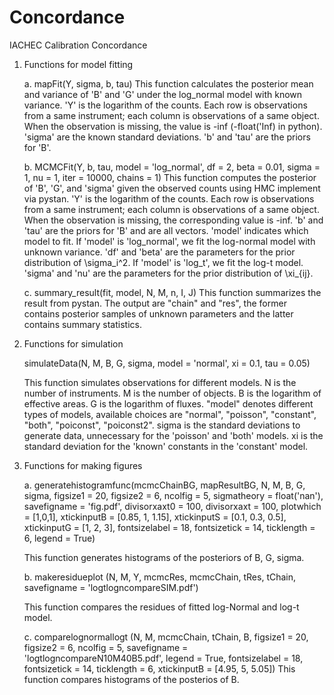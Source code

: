 # Concordance
IACHEC Calibration Concordance

1. Functions for model fitting
    
    a. mapFit(Y, sigma, b, tau)
       This function calculates the posterior mean and variance of 'B' and 'G' under the log_normal model with known variance. 'Y' is the logarithm of the counts. Each row is observations from a same instrument; each column is observations of a same object. When the observation is missing, the value is -inf (-float('Inf) in python). 'sigma' are the known standard deviations. 'b' and 'tau' are the priors for 'B'. 
     
    b. MCMCFit(Y, b, tau, model = 'log_normal', df = 2, beta = 0.01, sigma = 1, nu = 1, iter = 10000, chains = 1)
       This function computes the posterior of 'B', 'G', and 'sigma' given the observed counts using HMC implement via pystan. 'Y' is the logarithm of the counts. Each row is observations from a same instrument; each column is observations of a same object. When the observation is missing, the corresponding value is -inf. 'b' and 'tau' are the priors for 'B' and are all vectors.  'model' indicates which model to fit. If 'model' is 'log_normal', we fit the log-normal model with unknown variance. 'df' and 'beta' are the parameters for the prior distribution of \sigma_i^2. If 'model' is 'log_t', we fit the log-t model. 'sigma' and 'nu' are the parameters for the prior distribution of \xi_{ij}.
       
    c. summary_result(fit, model, N, M, n, I, J)
       This function summarizes the result from pystan. The output are "chain" and "res", the former contains posterior samples of unknown parameters and the latter contains summary statistics. 
       
2. Functions for simulation

   simulateData(N, M, B, G, sigma, model = 'normal', xi = 0.1, tau = 0.05)
  
   This function simulates observations for different models. N is the number of instruments. M is the number of objects. B is the logarithm of effective areas. G is the logarithm of fluxes. "model" denotes different types of models, available choices are "normal", "poisson", "constant", "both", "poiconst", "poiconst2". sigma is the standard deviations to generate data, unnecessary for the 'poisson' and 'both' models. xi is the standard deviation for the 'known' constants in the 'constant' model.
   
3. Functions for making figures

   a. generatehistogramfunc(mcmcChainBG, mapResultBG, N, M, B, G, sigma, figsize1 = 20, figsize2 = 6, ncolfig = 5, sigmatheory = float('nan'), savefigname = 'fig.pdf', divisorxaxt0 = 100, divisorxaxt = 100, plotwhich = [1,0,1], xtickinputB = [0.85, 1, 1.15], xtickinputS = [0.1, 0.3, 0.5], xtickinputG = [1, 2, 3], fontsizelabel = 18, fontsizetick = 14, ticklength = 6, legend = True)
   
      This function generates histograms of the posteriors of B, G, sigma.
   
   b. makeresidueplot (N, M, Y, mcmcRes, mcmcChain, tRes, tChain, savefigname = 'logtlogncompareSIM.pdf')
   
      This function compares the residues of fitted log-Normal and log-t model.
      
    c. comparelognormallogt (N, M, mcmcChain, tChain, B, figsize1 = 20, figsize2 = 6, ncolfig = 5, savefigname = 'logtlogncompareN10M40B5.pdf', legend = True, fontsizelabel = 18, fontsizetick = 14, ticklength = 6, xtickinputB = [4.95, 5, 5.05])
        This function compares histograms of the posterios of B.
 
